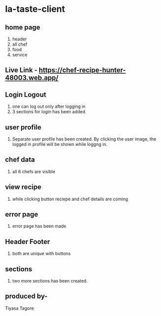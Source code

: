 # la-taste-client

## home page
1. header
2. all chef
3. food
4. service

 ## Live Link - https://chef-recipe-hunter-48003.web.app/

 ## Login Logout
 1. one can log out only after logging in
 2. 3 sections for login has been added.

 ## user profile
 1. Separate user profile has been created. By clicking the user image, the logged in profile will be shown while loggng in.


 ## chef data
 1. all 6 chefs are visible
  
## view recipe
1. while clicking button reciepe and chef details are coming

## error page
1. error page has been made

## Header Footer
1. both are unique with buttons

## sections
1. two more sections has been created.


## produced by-

Tiyasa Tagore

